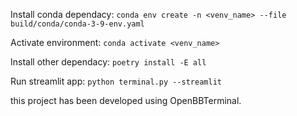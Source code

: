 Install conda dependacy: `conda env create -n <venv_name> --file build/conda/conda-3-9-env.yaml`

Activate environment: `conda activate <venv_name>`

Install other dependacy: `poetry install -E all`

Run streamlit app: `python terminal.py --streamlit`


this project has been developed using OpenBBTerminal.